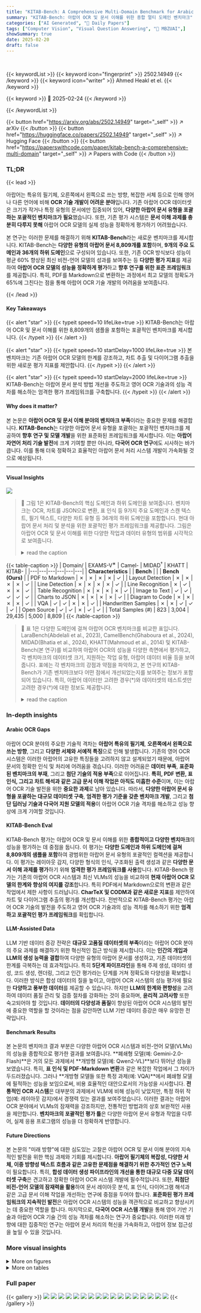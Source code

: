 ```yaml
---
title: "KITAB-Bench: A Comprehensive Multi-Domain Benchmark for Arabic OCR and Document Understanding"
summary: "KITAB-Bench: 아랍어 OCR 및 문서 이해를 위한 종합 멀티 도메인 벤치마크"
categories: ["AI Generated", "🤗 Daily Papers"]
tags: ["Computer Vision", "Visual Question Answering", "🏢 MBZUAI",]
showSummary: true
date: 2025-02-20
draft: false
---
```


<br>

{{< keywordList >}}
{{< keyword icon="fingerprint" >}} 2502.14949 {{< /keyword >}}
{{< keyword icon="writer" >}} Ahmed Heakl et el. {{< /keyword >}}
 
{{< keyword >}} 🤗 2025-02-24 {{< /keyword >}}
 
{{< /keywordList >}}

{{< button href="https://arxiv.org/abs/2502.14949" target="_self" >}}
↗ arXiv
{{< /button >}}
{{< button href="https://huggingface.co/papers/2502.14949" target="_self" >}}
↗ Hugging Face
{{< /button >}}
{{< button href="https://paperswithcode.com/paper/kitab-bench-a-comprehensive-multi-domain" target="_self" >}}
↗ Papers with Code
{{< /button >}}




### TL;DR


{{< lead >}}

아랍어는 특유의 필기체, 오른쪽에서 왼쪽으로 쓰는 방향, 복잡한 서체 등으로 인해 영어나 다른 언어에 비해 **OCR 기술 개발이 어려운 분야**입니다. 기존 아랍어 OCR 데이터셋은 크기가 작거나 특정 유형의 문서에만 집중되어 있어, **다양한 아랍어 문서 유형을 포괄하는 포괄적인 벤치마크가 필요**했습니다. 또한, 기존 평가 시스템은 **문서 이해 과제를 충분히 다루지 못해** 아랍어 OCR 모델의 실제 성능을 정확하게 평가하기 어려웠습니다.



본 연구는 이러한 문제를 해결하기 위해 **KITAB-Bench**라는 새로운 벤치마크를 제시합니다. KITAB-Bench는 **다양한 유형의 아랍어 문서 8,809개를 포함**하며, **9개의 주요 도메인과 36개의 하위 도메인**으로 구성되어 있습니다. 또한, 기존 OCR 방식보다 성능이 평균 60% 향상된 최신 비전-언어 모델의 성과를 보여주는 등 **다양한 평가 지표**를 제공하여 **아랍어 OCR 모델의 성능을 정확하게 평가**하고 **향후 연구를 위한 표준 프레임워크**를 제공합니다. 특히, PDF를 Markdown으로 변환하는 과정에서 최고 모델의 정확도가 65%에 그친다는 점을 통해 아랍어 OCR 기술 개발의 어려움을 보여줍니다.

{{< /lead >}}


#### Key Takeaways

{{< alert "star" >}}
{{< typeit speed=10 lifeLike=true >}} KITAB-Bench는 아랍어 OCR 및 문서 이해를 위한 8,809개의 샘플을 포함하는 포괄적인 벤치마크를 제시합니다. {{< /typeit >}}
{{< /alert >}}

{{< alert "star" >}}
{{< typeit speed=10 startDelay=1000 lifeLike=true >}} 본 벤치마크는 기존 아랍어 OCR 모델의 한계를 강조하고, 차트 추출 및 다이어그램 추출을 위한 새로운 평가 지표를 제안합니다. {{< /typeit >}}
{{< /alert >}}

{{< alert "star" >}}
{{< typeit speed=10 startDelay=2000 lifeLike=true >}} KITAB-Bench는 아랍어 문서 분석 방법 개선을 주도하고 영어 OCR 기술과의 성능 격차를 해소하는 엄격한 평가 프레임워크를 구축합니다. {{< /typeit >}}
{{< /alert >}}

#### Why does it matter?
본 논문은 **아랍어 OCR 및 문서 이해 분야의 벤치마크 부족**이라는 중요한 문제를 해결합니다.  **KITAB-Bench**는 다양한 아랍어 문서 유형을 포괄하는 포괄적인 벤치마크를 제공하여 **향후 연구 및 모델 개발**을 위한 표준화된 프레임워크를 제시합니다. 이는 **아랍어 자연어 처리 기술 발전**에 크게 기여할 뿐만 아니라, **다국어 OCR 연구**에도 시사하는 바가 큽니다. 이를 통해 더욱 정확하고 효율적인 아랍어 문서 처리 시스템 개발이 가속화될 것으로 예상됩니다.

------
#### Visual Insights



![](https://arxiv.org/html/2502.14949/x3.png)

> 🔼 그림 1은 KITAB-Bench의 핵심 도메인과 하위 도메인을 보여줍니다. 벤치마크는 OCR, 차트를 JSON으로 변환, 표 인식 등 9가지 주요 도메인과 스캔 텍스트, 필기 텍스트, 다양한 차트 유형 등 36개의 하위 도메인을 포함합니다. 현대 아랍어 문서 처리 및 분석을 위한 포괄적인 평가 프레임워크를 제공합니다. 그림은 아랍어 OCR 및 문서 이해를 위한 다양한 작업과 데이터 유형의 범위를 시각적으로 보여줍니다.
> <details>
> <summary>read the caption</summary>
> Figure 1: Overview of the core domains and sub-domains in KITAB-Bench. Our benchmark spans nine major domains (e.g., OCR, charts to JSON, table recognition) and 36 sub-domains (e.g., scanned text, handwritten text, various chart types), providing a comprehensive evaluation framework for modern Arabic document processing and analysis.
> </details>





{{< table-caption >}}
| Domain/ | EXAMS-V<sup>∗</sup> | Camel- | MIDAD<sup>†</sup> | KHATT | KITAB- | 
|---|---|---|---|---|---| 
| **Characteristics** |  | **Bench** |  |  | **Bench (Ours)** | 
| PDF to Markdown | ✗ | ✗ | ✗ | ✗ | ✓ | 
| Layout Detection | ✗ | ✗ | ✗ | ✗ | ✓ | 
| Line Detection | ✗ | ✗ | ✗ | ✗ | ✓ | 
| Line Recognition | ✗ | ✓ | ✗ | ✗ | ✓ | 
| Table Recognition | ✗ | ✗ | ✗ | ✗ | ✓ | 
| Image to Text | ✓ | ✓ | ✓ | ✓ | ✓ | 
| Charts to JSON | ✗ | ✗ | ✗ | ✗ | ✓ | 
| Diagram to Code | ✗ | ✗ | ✗ | ✗ | ✓ | 
| VQA | ✓ | ✓ | ✗ | ✗ | ✓ | 
| Handwritten Samples | ✗ | ✗ | ✓ | ✓ | ✓ | 
| Open Source | ✓ | ✓ | ✗ | ✓ | ✓ | 
| Total Samples (#) | 823 | 3,004 | 29,435 | 5,000 | 8,809 | {{< /table-caption >}}

> 🔼 표 1은 다양한 도메인에 걸쳐 아랍어 OCR 벤치마크를 비교한 표입니다. LaraBench(Abdelali et al., 2023), CamelBench(Ghaboura et al., 2024), MIDAD(Bhatia et al., 2024), KHATT(Mahmoud et al., 2014) 및 KITAB-Bench(본 연구)를 비교하여 아랍어 OCR의 성능을 다양한 측면에서 평가하고, 각 벤치마크의 데이터셋 크기, 지원하는 작업 유형, 아랍어 데이터 비율 등을 보여줍니다.  표에는 각 벤치마크의 강점과 약점을 파악하고, 본 연구의 KITAB-Bench가 기존 벤치마크보다 어떤 점에서 개선되었는지를 보여주는 정보가 포함되어 있습니다. 특히, 아랍어 데이터만 고려한 경우(*)와 데이터셋의 테스트셋만 고려한 경우(†)에 대한 정보도 제공합니다.
> <details>
> <summary>read the caption</summary>
> Table 1: Comparison of Arabic OCR Benchmarks Across Different Domains. Benchmarks compared: LaraBench Abdelali et al. (2023), CamelBench Ghaboura et al. (2024), MIDAD Bhatia et al. (2024), KHATT Mahmoud et al. (2014), and KITAB-Bench (Ours). (∗*∗: Only the Arabic samples are considered.) (††\dagger†: The test set of the dataset is considered.)
> </details>





### In-depth insights


#### Arabic OCR Gaps
아랍어 OCR 분야의 주요한 기술적 격차는 **아랍어 특유의 필기체**, **오른쪽에서 왼쪽으로 쓰는 방향**, 그리고 **다양한 서체와 서예적 특징**으로 인해 발생합니다.  기존의 영어 OCR 시스템은 이러한 아랍어의 고유한 특징들을 고려하지 않고 설계되었기 때문에, 아랍어 문서의 정확한 인식 및 처리에 어려움을 겪습니다. 이러한 어려움은 **데이터 부족**, **표준화된 벤치마크의 부재**, 그리고 **첨단 기술의 적용 부족**으로 이어집니다. **특히, PDF 변환, 표 인식, 그리고 차트 해석과 같은 고급 문서 이해 작업은 아직도 미흡한 수준**이며, 이는 아랍어 OCR 기술 발전을 위한 **중요한 과제**로 남아 있습니다. 따라서, **다양한 아랍어 문서 유형을 포괄하는 대규모 데이터셋 구축**, **엄격한 평가 기준을 갖춘 벤치마크 개발**, 그리고 **첨단 딥러닝 기술과 다국어 지원 모델의 적용**이 아랍어 OCR 기술 격차를 해소하고 성능 향상에 크게 기여할 것입니다.

#### KITAB-Bench Eval
KITAB-Bench 평가는 아랍어 OCR 및 문서 이해를 위한 **종합적이고 다양한 벤치마크**의 성능을 평가하는 데 중점을 둡니다. 이 평가는 **다양한 도메인과 하위 도메인에 걸쳐 8,809개의 샘플을 포함**하여 광범위한 아랍어 문서 유형의 포괄적인 컬렉션을 제공합니다. 이 평가는 레이아웃 감지, 다양한 형식의 인식, 구조화된 출력 생성과 같은 **다양한 문서 이해 과제를 평가**하기 위해 **엄격한 평가 프레임워크를 사용**합니다.  KITAB-Bench 평가는 기존의 아랍어 OCR 시스템과 최신 VLMs의 성능을 비교하여 **현재 아랍어 OCR 모델의 한계와 향상의 여지를 강조**합니다.  특히 PDF에서 Markdown으로의 변환과 같은 작업에서 제한 사항이 드러납니다.  **CharTeX 및 CODM과 같은 새로운 지표**를 제안하여 차트 및 다이어그램 추출의 평가를 개선합니다.  전반적으로 KITAB-Bench 평가는 아랍어 OCR 기술의 발전을 주도하고 영어 OCR 기술과의 성능 격차를 해소하기 위한 **엄격하고 포괄적인 평가 프레임워크**를 확립합니다.

#### LLM-Assisted Data
LLM 기반 데이터 증강 전략은 **대규모 고품질 데이터셋의 부족**이라는 아랍어 OCR 분야의 주요 과제를 해결하기 위한 혁신적인 접근 방식을 제시합니다. 이는 **인간의 개입과 LLM의 생성 능력을 결합**하여 다양한 유형의 아랍어 문서를 생성하고, 기존 데이터셋의 한계를 극복하는 데 효과적입니다. 특히 **5단계 파이프라인**을 통해 주제 생성, 데이터 생성, 코드 생성, 렌더링, 그리고 인간 평가라는 단계를 거쳐 정확도와 다양성을 확보합니다. 이러한 방식은 합성 데이터의 질을 높이고, 아랍어 OCR 시스템의 성능 평가에 필요한 **다양하고 풍부한 데이터**를 제공할 수 있습니다.  하지만 **LLM의 한계와 편향성**을 고려하여 데이터 품질 관리 및 검증 절차를 강화하는 것이 중요하며, **윤리적 고려사항** 또한 숙고되어야 할 것입니다.  **데이터의 다양성과 품질**이 향상된 아랍어 OCR 시스템의 발전에 중요한 역할을 할 것이라는 점을 감안하면 LLM 기반 데이터 증강은 매우 유망한 전략입니다.

#### Benchmark Results
본 논문의 벤치마크 결과 부분은 다양한 아랍어 OCR 시스템과 비전-언어 모델(VLMs)의 성능을 종합적으로 평가한 결과를 보여줍니다. **폐쇄형 모델(예: Gemini-2.0-Flash)**은 거의 모든 과제에서 **개방형 모델(예: Qwen2-VL)**보다 뛰어난 성능을 보였습니다. 특히, **표 인식 및 PDF-Markdown 변환**과 같은 복잡한 작업에서 그 차이가 두드러졌습니다. 그러나 **개방형 모델들 또한 특정 과제(예: VQA)**에서 폐쇄형 모델에 필적하는 성능을 보임으로써, 비용 효율적인 대안으로서의 가능성을 시사합니다. **전통적인 OCR 시스템**은 대부분의 과제에서 VLM에 비해 성능이 낮았지만, 특정 하위 작업(예: 레이아웃 감지)에서 경쟁력 있는 결과를 보여주었습니다. 이러한 결과는 아랍어 OCR 분야에서 VLMs의 잠재력을 강조하지만, 전통적인 방법과의 상호 보완적인 사용을 제안합니다. **벤치마크의 포괄적인 평가 틀**은 다양한 아랍어 문서 유형과 작업을 다루어, 실제 응용 프로그램의 성능을 더 정확하게 반영합니다.

#### Future Directions
본 논문의 "미래 방향"에 대한 심도있는 고찰은 아랍어 OCR 및 문서 이해 분야의 지속적인 발전을 위한 핵심 과제와 기회를 제시합니다. **아랍어 필기체의 복잡성, 다양한 서체, 이중 방향성 텍스트 흐름과 같은 고유한 문제점을 해결하기 위한 추가적인 연구 노력**이 필요합니다. 특히, **합성 데이터 생성 파이프라인의 개선을 통한 대규모 다중 모달 데이터셋 구축**은 견고하고 정확한 아랍어 OCR 시스템 개발에 필수적입니다. 또한, **최첨단 비전-언어 모델의 잠재력을 활용**하여 문서 레이아웃 분석, 표 인식, 다이어그램 해석과 같은 고급 문서 이해 작업을 개선하는 연구에 중점을 두어야 합니다. **표준화된 평가 프레임워크의 지속적인 발전**은 아랍어 OCR 시스템의 성능을 객관적으로 비교하고 향상시키는 데 중요한 역할을 합니다. 마지막으로, **다국어 OCR 시스템 개발**을 통해 영어 기반 기술과 아랍어 OCR 기술 간의 성능 격차를 해소하는 연구가 중요합니다. 이러한 미래 방향에 대한 집중적인 연구는 아랍어 문서 처리의 혁신을 가속화하고, 아랍어 정보 접근성을 높일 수 있을 것입니다.


### More visual insights

<details>
<summary>More on figures
</summary>


![](https://arxiv.org/html/2502.14949/x4.png)

> 🔼 본 그림(그림 2)은 논문에서 제시된 벤치마크에 포함된 다양한 작업들을 개괄적으로 보여줍니다.  표 인식, 차트 이해, 텍스트 인식, 다이어그램 분석, VQA, 선 검출, 레이아웃 분석, PDF-Markdown 변환 등 여덟 가지 주요 구성 요소가 각 작업의 입력과 출력 예시와 함께 자세히 설명되어 있습니다. 각 작업에 대한 입력 및 출력 데이터 예시가 포함되어 있어, 벤치마크의 범위와 복잡성을 더 잘 이해하는 데 도움을 줍니다.
> <details>
> <summary>read the caption</summary>
> Figure 2: Overview of different tasks in our benchmark: Eight key components illustrating the task inputs and outputs for table recognition, chart understanding, text recognition, diagram analysis, VQA, line detection, layout analysis, and PDF-to-Markdown conversion, complete with input/output examples for each task.
> </details>



![](https://arxiv.org/html/2502.14949/x5.png)

> 🔼 그림 3은 표 인식, 이미지에서 텍스트 추출, 다이어그램 JSON 변환, 레이아웃 감지 등 네 가지 문서 이해 작업에 대한 다양한 모델(Ground Truth, EasyOCR, GPT-4, Qwen, Surya, Tesseract, Yolo, DETR 포함)의 성능을 아랍어 문서 벤치마크 데이터를 사용하여 성공 및 실패 사례와 함께 비교한 것입니다.  각 모델의 강점과 약점을 보여주는 성공적인 예와 실패적인 예가 함께 제시되어 아랍어 문서 처리의 어려움을 더 잘 이해하는 데 도움을 줍니다.
> <details>
> <summary>read the caption</summary>
> Figure 3: Comparison of model performance across four document understanding tasks (Table Recognition, Image to Text, Diagram to JSON, and Layout Detection) showing successful and failed cases for different models including Ground Truth, EasyOCR, GPT-4, Qwen, Surya, Tesseract, Yolo, and DETR on Arabic document benchmark data.
> </details>



![](https://arxiv.org/html/2502.14949/x6.png)

> 🔼 본 그림은 논문의 합성 데이터 생성 파이프라인을 보여줍니다. 이 파이프라인은 5단계로 구성되며, 각 단계는 대규모 언어 모델(LLM)을 사용하여 주제를 생성하고, 원시 데이터를 만들고, 시각화 코드를 생성하고, 차트와 다이어그램을 렌더링하고, 품질 관리를 위해 사람의 평가를 수행합니다. 각 단계의 세부적인 과정과 LLM의 역할을 자세히 설명하면, 주제 생성 단계에서는 LLM이 여러 도메인에 걸쳐 다양한 주제 이름을 생성하고, 데이터 생성 단계에서는 검증된 주제를 기반으로 구조화된 원시 데이터를 생성하며, 코드 생성 단계에서는 검증된 원시 데이터를 플로팅 코드로 변환하고, 이미지 렌더링 단계에서는 전문적인 렌더링 엔진을 사용하여 시각적 표현을 생성하고, 마지막으로 사람의 평가를 통해 품질 관리를 수행합니다.
> <details>
> <summary>read the caption</summary>
> Figure 4: Synthetic Data Generation Pipeline: A 5-stage process using LLMs to generate topics, create raw data, produce visualization code, render charts, and perform human evaluation for quality control.
> </details>



![](https://arxiv.org/html/2502.14949/x7.png)

> 🔼 그림 5는 논문에서 다루는 다양한 작업 범주에 대한 프롬프트들을 보여줍니다. 각 프롬프트는 특정 작업(차트 유형 예측, PDF를 마크다운으로 변환, OCR, 다이어그램 유형 예측, 차트 토픽 파악, 차트 데이터 추출, 다이어그램 데이터 추출, 표 HTML 형식으로 변환, 표 데이터프레임 형식으로 변환)에 대한 구체적인 지침과 예시들을 포함하고 있습니다. 이 프롬프트들은 대규모 언어 모델(LLM)이 각 작업을 수행하는 방법을 안내하는 역할을 하며, 모델의 성능 평가와 분석에 중요한 부분을 차지합니다.  각 프롬프트는 입력 데이터의 형식과 예상되는 출력 형식을 명확히 제시하여 LLM이 작업을 정확하게 수행하도록 유도합니다. 특히, 차트와 다이어그램 관련 프롬프트는 데이터의 구조와 의미를 정확히 파악하고, 출력 형식을 지정함으로써 LLM이 데이터를 효율적으로 처리하고 분석할 수 있도록 돕습니다.
> <details>
> <summary>read the caption</summary>
> Figure 5: Prompts for Different Task Categories.
> </details>



![](https://arxiv.org/html/2502.14949/x8.png)

> 🔼 그림 6은 논문의 실험 설정 부분에 있는 그림으로, 다양한 유형의 다이어그램과 표에 대한 프롬프트(지시문)들을 보여줍니다.  각 프롬프트는 특정 유형의 다이어그램이나 표의 데이터를 추출하고, JSON이나 HTML, CSV와 같은 특정 형식으로 출력하도록 모델에게 지시하는 역할을 합니다.  이는 모델이 다양한 형식의 데이터를 처리하고, 구조화된 출력을 생성하는 능력을 평가하기 위한 실험 설계의 일부입니다.  예시로는, 플로우차트, 트리맵, 클래스 다이어그램의 데이터 추출을 위한 프롬프트와, 표 데이터를 HTML과 CSV 형식으로 변환하는 프롬프트 등이 포함되어 있습니다.
> <details>
> <summary>read the caption</summary>
> Figure 6: Prompts for Diagrams and Tables.
> </details>



</details>




<details>
<summary>More on tables
</summary>


{{< table-caption >}}
| Domain | Total Samples |
|---|---| 
| PDF to Markdown | 33 |
| Layout | 2,100 |
| Line Detection | 378 |
| Line Recognition | 378 |
| Table Recognition | 456 |
| Image to Text | 3,760 |
| Charts to DataFrame | 576 |
| Diagram to Json | 226 |
| VQA | 902 |
| **Total** | **8,809** |{{< /table-caption >}}
> 🔼 표 2는 논문의 데이터셋에 있는 서로 다른 도메인에 걸쳐 분포된 표본의 수를 보여줍니다.  표에는 도메인별 표본 수가 요약되어 있으며, 보다 자세한 하위 도메인 및 데이터 소스 정보는 부록 A에서 확인할 수 있습니다.  이 표는 데이터셋의 규모와 다양성을 파악하는 데 도움을 주며, 각 도메인에 대한 표본 수의 균형을 평가하는 데 유용합니다.
> <details>
> <summary>read the caption</summary>
> Table 2: Distribution of samples across different domains in our dataset. A more detailed count for different sub-domains and data sources is in Appendix A.
> </details>

{{< table-caption >}}
| Task | Metric | Surya | Tesseract | EasyOCR |
|---|---|---|---|---|
| Detection | mAP@50 | 79.67 | 46.39 | 68.02 |
|  | mAP@0.5:0.95 | 27.40 | 14.30 | **32.74** |
| Recognition | WER | 1.01 | 1.00 | **0.53** |
|  | CER | 0.87 | 0.66 | **0.20** |{{< /table-caption >}}
> 🔼 본 표는 논문의 벤치마크에서 라인 검출 및 라인 인식 작업에 대한 다양한 모델의 성능을 보여줍니다.  특히, KITAB-Bench 벤치마크 데이터셋을 사용하여 Surya, Tesseract, EasyOCR 세 가지 모델의 평가 결과(mAP@50, mAP@0.5:0.95, WER, CER)를 제시합니다. 이를 통해 각 모델의 라인 검출 및 인식 정확도를 비교 분석하여 성능 차이를 명확히 보여줍니다.
> <details>
> <summary>read the caption</summary>
> Table 3: Performance of different models on Line Detection and Line Recognition Task on our Benchmark
> </details>

{{< table-caption >}}
| Dataset | Metric | Surya | Yolo-doc-laynet | Detr |
|---|---|---|---|---|
|  |  |  | **laynet** | **(docling)** |
| BCE | mAP@0.5 | 0.506 | 0.470 | **0.750** |
|  | mAP@0.5:0.95 | 0.381 | 0.369 | **0.566** |
|  | Precision | **0.751** | 0.608 | 0.626 |
|  | Recall | 0.593 | 0.592 | **0.725** |
|  | F1 Score | 0.635 | 0.585 | **0.654** |
| DocLayNet | mAP@0.5 | 0.675 | 0.404 | **0.758** |
|  | mAP@0.5:0.95 | 0.469 | 0.335 | **0.541** |
|  | Precision | **0.782** | 0.527 | 0.635 |
|  | Recall | 0.856 | 0.503 | **0.770** |
|  | F1 Score | 0.799 | 0.499 | **0.670** |{{< /table-caption >}}
> 🔼 표 4는 서로 다른 평가 지표를 사용하여 레이아웃 감지 모델의 성능을 비교한 결과를 보여줍니다.  다양한 레이아웃 감지 모델들의 mAP@0.5, mAP@0.5:0.95, 정밀도, 재현율, F1 점수를 BCE 및 DocLayNet 데이터셋에서 비교 분석하여 각 모델의 강점과 약점을 파악하는 데 도움이 됩니다.  BCE 데이터셋은 아랍어 문서에 특화되어 있으며, DocLayNet 데이터셋은 영어 문서를 포함합니다.
> <details>
> <summary>read the caption</summary>
> Table 4: Performance comparison of layout detection models using different evaluation metrics
> </details>

{{< table-caption >}}
| Model Group | Models | TEDS (HTML) | Jaccard (CSV) | CHrF (Text) | TEDS (Table) | MARS |
|---|---|---|---|---|---|---|
| Closed | GPT-4o | **85.76** | **66.36** | 69.62 | **60.61** | 65.12 |
|  | GPT-4o-mini | 69.32 | 49.50 | 56.59 | 52.69 | 54.64 |
|  | Gemini-2.0-Flash | 83.08 | 65.55 | **75.75** | **65.65** |  |
| Open | Qwen2-VL-7B | 57.83 | 40.20 | 40.30 | 2.54 | 21.42 |
|  | Qwen2.5-VL-7B | 59.31 | 59.58 | 69.21 | 11.65 | 40.43 |
|  | AIN-7B | 75.94 | 64.83 | 56.52 | 49.32 | 52.92 |
| Framework | Tesseract | 28.23<sup>D</sup><br>38.64<sup>I</sup> | 14.85<sup>D</sup><br>16.04<sup>I</sup> | 59.91<sup>D</sup> | 45.44<sup>D</sup> | 52.68<sup>D</sup> |
|  | EasyOCR | 49.10<sup>D</sup><br>39.09<sup>I</sup> | 23.83<sup>D</sup><br>17.88<sup>I</sup> | 57.46<sup>D</sup> | 51.12<sup>D</sup> | 54.29<sup>D</sup> |
|  | Surya | 50.15<sup>M</sup> | 70.42<sup>M</sup> | 58.38<sup>M</sup> | 44.29<sup>M</sup> | 51.34<sup>M</sup> |
|  |  |  |  |  |  |  |
| <sup>D</sup>Docling [Auer et al. (2024)](https://arxiv.org/html/2502.14949/bib.bib4) pipeline <sup>I</sup>Img2Table [Cattan (2021)](https://arxiv.org/html/2502.14949/bib.bib9) pipeline <sup>M</sup>Marker [Paruchuri (2024a)](https://arxiv.org/html/2502.14949/bib.bib36) pipeline |  |  |  |  |  |  |{{< /table-caption >}}
> 🔼 표 5는 제시된 벤치마크에서 표 추출 및 PDF에서 마크다운으로의 종단간 변환 작업에 대한 다양한 모델의 성능 비교를 보여줍니다. 이 표는 다양한 모델(GPT-40, Gemini-2.0-Flash, Qwen2-VL-7B 등)의 TEDS (HTML), Jaccard (CSV), CHrF (텍스트), TEDS (표), MARS 지표를 비교하여 종합적인 성능 평가를 제공합니다.  각 모델의 장단점을 비롯하여 각 모델의 세부적인 성능 수치가 제시되어 있으며, 이를 통해 각 모델의 적합성을 평가할 수 있습니다.
> <details>
> <summary>read the caption</summary>
> Table 5: Performance comparison of different models for table extraction and end-to-end PDF to markdown conversion tasks on our benchmark.
> </details>

{{< table-caption >}}
| Group | Models | CHrF ↑ | CER ↓ | WER ↓ |
|---|---|---|---|---|
| Closed | GPT-4o | 61.01 | 0.31 | 0.55 |
|  | GPT-4o-mini | 47.21 | 0.43 | 0.71 |
|  | Gemini-2.0-Flash | 77.95 | 0.13 | 0.32 |
| Open | Qwen2VL-7B | 33.94 | 1.48 | 1.55 |
|  | Qwen2.5VL-7B | 49.23 | 1.20 | 1.41 |
|  | AIN-7B | 78.33 | 0.20 | 0.28 |
| Framework | Tesseract | 39.62 | 0.54 | 0.84 |
|  | EasyOCR | 45.47 | 0.58 | 0.89 |
|  | Paddle | 16.73 | 0.79 | 1.02 |
|  | Surya | 20.61 | 4.95 | 5.61 |{{< /table-caption >}}
> 🔼 표 6은 제시된 벤치마크에서 이미지를 텍스트로 변환하는 작업에 대한 다양한 모델의 성능을 비교한 것입니다.  표에는 GPT-4, Gemini, Qwen과 같은 대규모 언어 모델과 Tesseract, EasyOCR과 같은 기존 OCR 시스템의 성능이 CER(Character Error Rate) 및 WER(Word Error Rate)을 사용하여 제시되어 있습니다. 자세한 내용은 부록 B에 있는 다양한 오픈 소스 데이터 세트 간의 성능 비교를 참고하시기 바랍니다.
> <details>
> <summary>read the caption</summary>
> Table 6: Performance comparison of models for OCR (image to text) tasks on our benchmark. A detailed performance comparison among different open-source dataset is available in Appendix B
> </details>

{{< table-caption >}}
| Group | Model | Chart SCRM | Chart CharTeX | Diagram CODM | Visual QA MTVQA<sup>O</sup> | Visual QA ChartsVQA<sup>M</sup> | Visual QA DiagramsVQA<sup>M</sup> | Visual QA PATDVQA<sup>M</sup> | Visual QA Average |
|---|---|---|---|---|---|---|---|---|---|
| Closed | GPT-4o | 68.6 | 45.95 | 61.6 | 32.00 | 77.00 | 85.29 | 82.50 | 69.19 |
|  | GPT-4o-mini | 67.2 | 43.33 | 61.4 | 26.80 | 58.00 | 83.33 | 80.00 | 62.03 |
|  | Gemini-2.0-Flash | **71.4** | **56.28** | **71.8** | **35.00** | 72.00 | **88.24** | 75.50 | 67.68 |
| Open | Qwen2-VL-7B | 56.6 | 21.59 | 63.0 | 19.60 | 59.00 | 82.35 | 77.50 | 59.61 |
|  | Qwen2.5-VL-7B | 36.2 | 22.08 | 59.2 | 23.00 | 74.00 | 79.41 | 74.50 | 62.72 |
|  | AIN-7B | 66.6 | 34.61 | 66.40 | 31.50 | 75.00 | 85.29 | **87.00** | **69.69** |{{< /table-caption >}}
> 🔼 표 7은 다양한 모델이 차트 이해, 다이어그램 파싱 및 시각적 질문 답변 작업에서 보여주는 성능을 보여줍니다.  VQA 작업의 경우, O는 MTVQA Tang et al.(2024) 데이터셋의 개방형 질문 유형을 나타내고, M은 객관식 질문 유형을 나타냅니다.  각 모델의 성능은 SCRM(차트), CharTeX(차트), CODM(다이어그램), MTVQA, ChartsVQA, DiagramsVQA, PATDVQA 지표를 사용하여 측정됩니다.  표는 폐쇄형 및 개방형 대규모 언어 모델, 전통적인 OCR 시스템의 성능을 비교합니다.
> <details>
> <summary>read the caption</summary>
> Table 7: Model Performance on Chart Understanding, Diagram Parsing, and Visual Question Answering Tasks. For VQA tasks, O𝑂Oitalic_O denotes open-ended question type from MTVQA Tang et al. (2024) dataset and M𝑀Mitalic_M denotes MCQ type questions.
> </details>

{{< table-caption >}}
| Domain | Sub-Domain | Dataset Source | Original | Selected | Total |
|---|---|---|---|---|---| 
| PDF to Markdown | General | Manual | 33 | 33 | 33 |
| Layout Detection | Docs | BCE-Arabic-v1 [Saad et al. (2016)](https://arxiv.org/html/2502.14949/bib.bib42.png) | 1.9k | 1,700 | 2,100 |
|  |  | DocLayNet [Pfitzmann et al. (2022)](https://arxiv.org/html/2502.14949/bib.bib39.png) | 80k | 400 |  |
| Line Detection | Docs | Manual | 375 | 378 | 378 |
| Line Recognition | Docs | Manual | 375 | 378 | 378 |
| Table Recognition | Financial | Pixmo [Deitke et al. (2024)](https://arxiv.org/html/2502.14949/bib.bib11.png) | 490 | 456 | 456 |
| Image to Text | Synthetic | PATS [El-Muhtaseb (2010)](https://arxiv.org/html/2502.14949/bib.bib14.png) | 21.6k | 500 | 3,760 |
|  |  | SythenAR | 39.1k | 500 |  |
|  | Historical | HistoryAr [Pantke et al. (2014)](https://arxiv.org/html/2502.14949/bib.bib35.png) | 1.5k | 200 |  |
|  |  | HistoricalBooks | 40 | 10 |  |
|  | Hand. Paragraph | Khatt [Mahmoud et al. (2014)](https://arxiv.org/html/2502.14949/bib.bib30.png) | 2.72k | 200 |  |
|  | Hand. Word | ADAB [Boubaker et al. (2021)](https://arxiv.org/html/2502.14949/bib.bib7.png) | 15k | 200 |  |
|  | Hand. Line | Muharaf [Saeed et al. (2024)](https://arxiv.org/html/2502.14949/bib.bib43.png) | 24.5k | 200 |  |
|  |  | OnlineKhatt [Mahmoud et al. (2018)](https://arxiv.org/html/2502.14949/bib.bib31.png) | 8.5k | 200 |  |
|  |  | Khatt [Mahmoud et al. (2014)](https://arxiv.org/html/2502.14949/bib.bib30.png) | 13.4k | 200 |  |
|  | PPT | ISI-PPT [Wu and Natarajan (2017)](https://arxiv.org/html/2502.14949/bib.bib55.png) | 86.5k | 500 |  |
|  | Blogs | ArabicOCR | 20.3k | 50 |  |
|  |  | Hindawi [Elfilali (2023)](https://arxiv.org/html/2502.14949/bib.bib15.png) | 79k | 200 |  |
|  | Scene | EvAREST [Hassan et al. (2021)](https://arxiv.org/html/2502.14949/bib.bib20.png) | 5.59k | 800 |  |
| Charts to DataFrame | Bar | Synthetic | 100 | 61 | 576 |
|  | Line | Synthetic | 100 | 43 |  |
|  | Pie | Synthetic | 100 | 56 |  |
|  | Box | Synthetic | 100 | 31 |  |
|  | Violin | Synthetic | 100 | 36 |  |
|  | Area | Synthetic | 50 | 29 |  |
|  | SunBurst | Synthetic | 30 | 15 |  |
|  | Dot | Synthetic | 30 | 15 |  |
|  | Dual Axis | Synthetic | 20 | 26 |  |
|  | Density Curve | Synthetic | 10 | 5 |  |
|  | Bubble | Synthetic | 20 | 13 |  |
|  | Grouped Bar | Synthetic | 50 | 60 |  |
|  | Stacked Bar | Synthetic | 50 | 82 |  |
|  | Histogram | Synthetic | 100 | 70 |  |
|  | HeatMap | Synthetic | 10 | 11 |  |
|  | Scatter | Synthetic | 100 | 23 |  |
| Diagram to Json | Sequence | Synthetic | 50 | 46 | 226 |
|  | Funnel | Synthetic | 20 | 52 |  |
|  | Class | Synthetic | 20 | 30 |  |
|  | Network | Synthetic | 20 | 18 |  |
|  | Venn | Synthetic | 20 | 7 |  |
|  | FlowChart | Synthetic | 100 | 112 |  |
|  | TreeMap | Synthetic | 100 | 157 |  |
| VQA | Diagrams | Manual | 102 | 102 | 902 |
|  | Charts | Manual | 105 | 100 |  |
|  | News Letter | PATD [Bouressace and Csirik (2019)](https://arxiv.org/html/2502.14949/bib.bib8.png) | 2.42k | 200 |  |
|  | Scene | MTVQA | 818 | 500 |  |
| Total Dataset Size |  |  | – |  | 8,809 |{{< /table-caption >}}
> 🔼 표 8은 논문의 데이터셋 분포를 보여줍니다.  도메인(예: OCR, 차트에서 JSON으로 변환, 표 인식), 하위 도메인(예: 스캔된 텍스트, 필기 텍스트, 다양한 차트 유형), 그리고 데이터 소스(예: 기존 데이터셋, 수동 주석이 달린 PDF, 합성 데이터)별로 데이터 샘플의 수를 보여줍니다. 이 표는 각 작업에 사용된 데이터의 유형과 양을 이해하는 데 도움이 됩니다. KITAB-Bench 벤치마크의 포괄적인 성격을 보여주는 상세한 분포를 제공합니다.
> <details>
> <summary>read the caption</summary>
> Table 8: Dataset Distribution Across Different Domains, sub-domains and Data Source
> </details>

{{< table-caption >}}
| Dataset | Size | GPT-4o CER | GPT-4o WER | GPT-4o-mini CER | GPT-4o-mini WER | Gemini-2.0-Flash CER | Gemini-2.0-Flash WER | Qwen2-VL CER | Qwen2-VL WER |
|---|---|---|---|---|---|---|---|---|---| 
| PATS | 500 | 0.23 | 0.30 | 0.53 | 0.71 | 0.01 | 0.02 | 1.02 | 1.02 |
| SythenAR | 500 | 0.09 | 0.20 | 0.14 | 0.32 | 0.07 | 0.17 | 0.59 | 1.13 |
| HistoryAr | 200 | 0.51 | 0.82 | 0.67 | 0.96 | 0.28 | 0.64 | 3.46 | 2.86 |
| HistoricalBooks | 10 | 0.41 | 0.76 | 0.59 | 0.88 | 0.05 | 0.22 | 1.90 | 2.16 |
| Khatt | 200 | 0.45 | 0.74 | 0.64 | 0.91 | 0.19 | 0.45 | 1.12 | 5.04 |
| Adab | 200 | 0.30 | 0.73 | 0.35 | 0.83 | 0.19 | 0.56 | 0.63 | 1.08 |
| Muharaf | 200 | 0.56 | 0.90 | 0.63 | 0.94 | 0.33 | 0.69 | 3.57 | 2.87 |
| OnlineKhatt | 200 | 0.29 | 0.63 | 0.41 | 0.76 | 0.17 | 0.44 | 1.30 | 2.01 |
| ISI-PPT | 500 | 0.08 | 0.18 | 0.15 | 0.31 | 0.06 | 0.15 | 1.03 | 1.06 |
| ArabicOCR | 50 | 0.06 | 0.26 | 0.16 | 0.46 | 0.00 | 0.02 | 1.25 | 1.50 |
| Hindawi | 200 | 0.34 | 0.56 | 0.48 | 0.71 | 0.01 | 0.04 | 1.82 | 2.05 |
| EvArest | 800 | 0.20 | 0.38 | 0.25 | 0.51 | 0.18 | 0.36 | 0.41 | 0.95 |
| **Total** | 3,760 | 0.31 | 0.55 | 0.43 | 0.71 | 0.13 | 0.32 | 1.48 | 1.20 |{{< /table-caption >}}
> 🔼 표 9는 KITAB-Bench라는 아랍어 OCR 벤치마크에서 다양한 대규모 비전-언어 모델(VLMs)의 성능을 비교한 표입니다.  '낮을수록 좋음'을 나타내는 지표인 문자 오류율(CER)과 단어 오류율(WER)을 사용하여 VLMs의 아랍어 텍스트 인식 능력을 평가하고 있습니다.  표에는 다양한 데이터셋의 크기와 각 모델의 CER 및 WER 값이 제시되어 있어,  모델별 성능 차이와 데이터셋 유형에 따른 성능 변화를 분석할 수 있습니다.  특히,  합성 데이터셋과 실제 데이터셋에서의 성능 차이를 비교함으로써, 모델의 일반화 능력을 평가하는 데 유용한 정보를 제공합니다.
> <details>
> <summary>read the caption</summary>
> Table 9: Performance comparison of Large Vision-Language Models on KITAB-Bench (lower is better).
> </details>

{{< table-caption >}}
| Dataset | Size | Qwen2.5-VL CER | Qwen2.5-VL WER | AIN CER | AIN WER | Tesseract CER | Tesseract WER | Surya CER | Surya WER |
|---|---|---|---|---|---|---|---|---|---| 
| PATS | 500 | 0.26 | 0.36 | 0.00 | 0.00 | 0.14 | 0.28 | 4.66 | 4.67 |
| SythenAR | 500 | 0.21 | 0.40 | 0.04 | 0.16 | 0.31 | 0.72 | 4.82 | 7.90 |
| HistoryAr | 200 | 0.47 | 0.83 | 0.26 | 0.54 | 0.72 | 1.26 | 10.32 | 12.78 |
| HistoricalBooks | 10 | 0.33 | 0.72 | 0.84 | 0.88 | 0.74 | 0.99 | 6.81 | 6.30 |
| Khatt | 200 | 0.07 | 0.22 | 0.61 | 1.12 | 0.67 | 1.06 | 4.25 | 3.77 |
| Adab | 200 | 0.00 | 0.01 | 1.00 | 1.00 | 1.00 | 1.14 | 7.28 | 8.71 |
| Muharaf | 200 | 0.61 | 0.96 | 0.38 | 0.54 | 0.77 | 1.22 | 6.19 | 7.48 |
| OnlineKhatt | 200 | 0.36 | 0.70 | 0.03 | 0.12 | 0.59 | 1.20 | 6.71 | 6.95 |
| ISI-PPT | 500 | 0.36 | 0.54 | 0.52 | 0.53 | 0.31 | 0.64 | 4.25 | 3.77 |
| ArabicOCR | 50 | 1.00 | 1.00 | 0.01 | 0.01 | 0.01 | 0.01 | 2.75 | 3.58 |
| Hindawi | 200 | 1.00 | 1.00 | 0.11 | 0.15 | 0.31 | 0.72 | 0.15 | 0.20 |
| EvArest | 800 | 0.19 | 0.36 | 0.30 | 0.32 | 0.85 | 1.02 | 5.91 | 3.86 |
|  | 3,760 | 0.28 | 0.54 | 0.20 | 0.58 | 0.89 | 0.79 | 4.95 | 5.61 |{{< /table-caption >}}
> 🔼 표 10은 문서 이해 작업에 대한 종합적인 평가 지표와 모델을 보여줍니다. 이 표는 문서 이해, 표 이해, 시각적 이해 작업의 세 가지 주요 범주로 구성됩니다. 각 작업은 특정 지표를 사용하여 평가되며 다양한 모델과 OCR 시스템에서 구현됩니다.  각 범주에는 여러 하위 작업이 포함되며(예: 문서 이해에는 PDF-Markdown 변환, 레이아웃 탐지, 라인 탐지 등이 포함됨), 각 하위 작업에는 해당 평가 지표가 있습니다. 이 표는 연구에서 사용된 다양한 모델과 시스템의 성능을 비교 분석하는 데 유용합니다.
> <details>
> <summary>read the caption</summary>
> Table 10: Comprehensive evaluation metrics and models for document understanding tasks. The table is organized into three main categories: document understanding, table understanding, and visual understanding tasks. Each task is evaluated using specific metrics and implemented across various models and OCR systems.
> </details>

</details>




### Full paper

{{< gallery >}}
<img src="paper_images/1.png" class="grid-w50 md:grid-w33 xl:grid-w25" />
<img src="paper_images/2.png" class="grid-w50 md:grid-w33 xl:grid-w25" />
<img src="paper_images/3.png" class="grid-w50 md:grid-w33 xl:grid-w25" />
<img src="paper_images/4.png" class="grid-w50 md:grid-w33 xl:grid-w25" />
<img src="paper_images/5.png" class="grid-w50 md:grid-w33 xl:grid-w25" />
<img src="paper_images/6.png" class="grid-w50 md:grid-w33 xl:grid-w25" />
<img src="paper_images/7.png" class="grid-w50 md:grid-w33 xl:grid-w25" />
<img src="paper_images/8.png" class="grid-w50 md:grid-w33 xl:grid-w25" />
<img src="paper_images/9.png" class="grid-w50 md:grid-w33 xl:grid-w25" />
<img src="paper_images/10.png" class="grid-w50 md:grid-w33 xl:grid-w25" />
<img src="paper_images/11.png" class="grid-w50 md:grid-w33 xl:grid-w25" />
<img src="paper_images/12.png" class="grid-w50 md:grid-w33 xl:grid-w25" />
<img src="paper_images/13.png" class="grid-w50 md:grid-w33 xl:grid-w25" />
<img src="paper_images/14.png" class="grid-w50 md:grid-w33 xl:grid-w25" />
<img src="paper_images/15.png" class="grid-w50 md:grid-w33 xl:grid-w25" />
<img src="paper_images/16.png" class="grid-w50 md:grid-w33 xl:grid-w25" />
<img src="paper_images/17.png" class="grid-w50 md:grid-w33 xl:grid-w25" />
{{< /gallery >}}